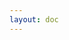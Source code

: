 ```yaml
---
layout: doc
---
```


<script>
  import { Confirm, ForgotPassword, Login, Register, Reset} from '$lib/index'
  let message;
  let error;
  let password;
  let email;
  let name;
  let lostPassword ={
    name: 'Lost password',
    href: '/'
  }
  let login=true;
  let rememberMe=false;
  const register =()=>{alert('register')}
</script>

<div
  class="container flex flex-wrap justify-center rounded-xl mx-auto bg-gradient-to-r bg-white dark:bg-gray-900 border border-gray-200 dark:border-gray-700 p-2 sm:p-6">
<Register {message} {error} {password} {email} {name} {lostPassword} {login} {rememberMe} {register}/>
</div>


